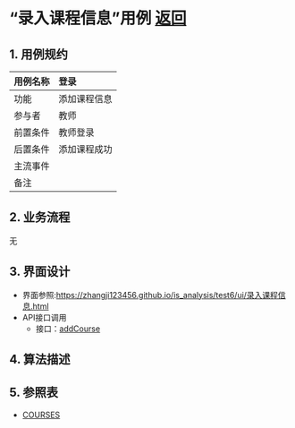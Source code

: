 # “录入课程信息”用例 [返回](../README.md)

## 1. 用例规约

|用例名称|登录|
|-------|:-------------|
|功能|添加课程信息|
|参与者|教师|
|前置条件| 教师登录|
|后置条件|添加课程成功|
|主流事件| |
|备注| |

## 2. 业务流程
无

## 3. 界面设计
- 界面参照:https://zhangji123456.github.io/is_analysis/test6/ui/录入课程信息.html
- API接口调用
    - 接口：[addCourse](../jiekou/addCourse.md)
    
## 4. 算法描述 

    
## 5. 参照表
- [COURSES](../数据库设计.md/#COURSES)
